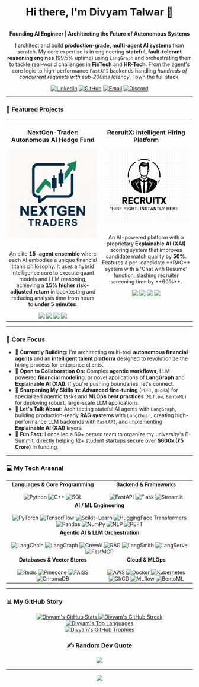 <!-- 
Hey Divyam! Here is the fully corrected version. I've cross-referenced every skill
from your resume to ensure nothing was missed. The tech stack is now a complete
and powerful reflection of your expertise. My apologies for the earlier omission!
-->

<div align="center">
  <h1 style="display: inline-block; font-weight: bold;">Hi there, I'm Divyam Talwar 👋</h1>
</div>

<div align="center">
  <p>
    <strong>Founding AI Engineer | Architecting the Future of Autonomous Systems</strong>
  </p>
  
  <p>
    I architect and build <strong>production-grade, multi-agent AI systems</strong> from scratch. My core expertise is in engineering <strong>stateful, fault-tolerant reasoning engines</strong> (99.5% uptime) using <code>LangGraph</code> and orchestrating them to tackle real-world challenges in <strong>FinTech</strong> and <strong>HR-Tech</strong>. From the agent's core logic to high-performance <code>FastAPI</code> backends handling <em>hundreds of concurrent requests with sub-200ms latency</em>, I own the full stack.
  </p>
</div>

<p align="center">
  <a href="https://linkedin.com/in/divyam-talwar" target="_blank"><img src="https://img.shields.io/badge/LinkedIn-0077B5?style=for-the-badge&logo=linkedin&logoColor=white" alt="LinkedIn"/></a>
  <a href="https://github.com/DivyamTalwar" target="_blank"><img src="https://img.shields.io/badge/GitHub-181717?style=for-the-badge&logo=github&logoColor=white" alt="GitHub"/></a>
  <a href="mailto:divyamtalwar.ai@gmail.com"><img src="https://img.shields.io/badge/Email-D14836?style=for-the-badge&logo=gmail&logoColor=white" alt="Email"/></a>
  <a href="https://discord.gg/theDream4756" target="_blank"><img src="https://img.shields.io/badge/Discord-7289DA?style=for-the-badge&logo=discord&logoColor=white" alt="Discord"/></a>
</p>

---

### 🚀 Featured Projects
<table>
  <tr>
    <td width="50%" valign="top">
      <h3 align="center">NextGen-Trader: Autonomous AI Hedge Fund</h3>
      <div align="center">
        <a href="https://github.com/DivyamTalwar/NextGen-Trader" target="_blank">
          <img src="https://github.com/DivyamTalwar/NextGen-Trader/blob/main/src/Image.png"/>
        </a>
        <p>
          <br>
          An elite <strong>15-agent ensemble</strong> where each AI embodies a unique financial titan’s philosophy. It uses a hybrid intelligence core to execute quant models and LLM reasoning, achieving a <strong>15% higher risk-adjusted return</strong> in backtesting and reducing analysis time from hours to <strong>under 5 minutes</strong>.
        </p>
        <div align="center">
          <img src="https://img.shields.io/badge/LangGraph-black?style=for-the-badge&logo=data:image/svg+xml;base64,"/>
          <img src="https://img.shields.io/badge/Python-3776AB?style=for-the-badge&logo=python&logoColor=white" />
          <img src="https://img.shields.io/badge/FastAPI-009688?style=for-the-badge&logo=fastapi&logoColor=white" />
          <img src="https://img.shields.io/badge/PyTorch-EE4C2C?style=for-the-badge&logo=pytorch&logoColor=white" />
        </div>
      </div>
    </td>
    <td width="50%" valign="top">
      <h3 align="center">RecruitX: Intelligent Hiring Platform</h3>
      <div align="center">
        <a href="https://github.com/DivyamTalwar/RecruitX" target="_blank">
          <img src="https://github.com/DivyamTalwar/RecruitX/blob/main/Images/Logo.png?raw=true" alt="RecruitX Banner"/>
        </a>
        <p>
          <br>
          An AI-powered platform with a proprietary <strong>Explainable AI (XAI)</strong> scoring system that improves candidate match quality by <strong>50%</strong>. Features a per-candidate **RAG** system with a 'Chat with Resume' function, slashing recruiter screening time by **60%**.
        </p>
        <div align="center">
          <img src="https://img.shields.io/badge/Python-3776AB?style=for-the-badge&logo=python&logoColor=white" />
          <img src="https://img.shields.io/badge/Streamlit-FF4B4B?style=for-the-badge&logo=streamlit&logoColor=white" />
          <img src="https://img.shields.io/badge/FAISS-blue?style=for-the-badge&logo=facebook&logoColor=white" />
          <img src="https://img.shields.io/badge/MongoDB-47A248?style=for-the-badge&logo=mongodb&logoColor=white" />
        </div>
      </div>
    </td>
  </tr>
</table>

---

### 🎯 Core Focus
*   🚀 **Currently Building:** I'm architecting multi-tool **autonomous financial agents** and an **intelligent talent platform** designed to revolutionize the hiring process for enterprise clients.
*   🤝 **Open to Collaboration On:** Complex **agentic workflows**, LLM-powered **financial modeling**, or novel applications of **LangGraph** and **Explainable AI (XAI)**. If you're pushing boundaries, let's connect.
*   🧠 **Sharpening My Skills In:** **Advanced fine-tuning** (`PEFT`, `QLoRa`) for specialized agentic tasks and **MLOps best practices** (`MLflow`, `BentoML`) for deploying robust, large-scale LLM applications.
*   💬 **Let's Talk About:** Architecting stateful AI agents with `LangGraph`, building production-ready **RAG systems** with `LangChain`, creating high-performance LLM backends with `FastAPI`, and implementing **Explainable AI (XAI)** layers.
*   🎉 **Fun Fact:** I once led a 60+ person team to organize my university's E-Summit, directly helping 12+ student startups secure over **$600k (₹5 Crore)** in funding.

---

### 💻 My Tech Arsenal

<table width="100%">
  <tr>
    <td valign="top" width="50%">
      <div align="center">
        <strong>Languages & Core Programming</strong><br><br>
        <img src="https://img.shields.io/badge/python-3670A0?style=for-the-badge&logo=python&logoColor=ffdd54" alt="Python"/>
        <img src="https://img.shields.io/badge/c++-%2300599C.svg?style=for-the-badge&logo=c%2B%2B&logoColor=white" alt="C++"/>
        <img src="https://img.shields.io/badge/SQL-025E8C.svg?style=for-the-badge&logo=microsoftsqlserver&logoColor=white" alt="SQL"/>
      </div>
    </td>
    <td valign="top" width="50%">
      <div align="center">
        <strong>Backend & Frameworks</strong><br><br>
        <img src="https://img.shields.io/badge/FastAPI-005571?style=for-the-badge&logo=fastapi" alt="FastAPI"/>
        <img src="https://img.shields.io/badge/Flask-%23000.svg?style=for-the-badge&logo=flask&logoColor=white" alt="Flask"/>
        <img src="https://img.shields.io/badge/Streamlit-%23FE4B4B.svg?style=for-the-badge&logo=streamlit&logoColor=white" alt="Streamlit"/>
      </div>
    </td>
  </tr>
  <tr>
    <td valign="top" colspan="2">
      <div align="center">
        <strong>AI / ML Engineering</strong><br><br>
        <img src="https://img.shields.io/badge/PyTorch-%23EE4C2C.svg?style=for-the-badge&logo=PyTorch&logoColor=white" alt="PyTorch"/>
        <img src="https://img.shields.io/badge/TensorFlow-%23FF6F00.svg?style=for-the-badge&logo=TensorFlow&logoColor=white" alt="TensorFlow"/>
        <img src="https://img.shields.io/badge/scikit--learn-%23F7931E.svg?style=for-the-badge&logo=scikit-learn&logoColor=white" alt="Scikit-Learn"/>
        <img src="https://img.shields.io/badge/HuggingFace%20Transformers-FFD21E?style=for-the-badge&logo=huggingface&logoColor=black" alt="HuggingFace Transformers"/>
        <img src="https://img.shields.io/badge/pandas-%23150458.svg?style=for-the-badge&logo=pandas&logoColor=white" alt="Pandas"/>
        <img src="https://img.shields.io/badge/numpy-%23013243.svg?style=for-the-badge&logo=numpy&logoColor=white" alt="NumPy"/>
        <img src="https://img.shields.io/badge/NLP-blue.svg?style=for-the-badge" alt="NLP"/>
        <img src="https://img.shields.io/badge/PEFT%20(LoRa/QLoRa)-orange.svg?style=for-the-badge" alt="PEFT"/>
      </div>
    </td>
  </tr>
  <tr>
    <td valign="top" colspan="2">
        <div align="center">
            <strong>Agentic AI & LLM Orchestration</strong><br><br>
            <img src="https://img.shields.io/badge/LangChain-FFFFFF?style=for-the-badge&logo=langchain&logoColor=black" alt="LangChain"/>
            <img src="https://img.shields.io/badge/LangGraph-black?style=for-the-badge" alt="LangGraph"/>
            <img src="https://img.shields.io/badge/CrewAI-blueviolet?style=for-the-badge" alt="CrewAI"/>
            <img src="https://img.shields.io/badge/RAG-blue?style=for-the-badge" alt="RAG"/>
            <img src="https://img.shields.io/badge/LangSmith-black?style=for-the-badge" alt="LangSmith"/>
            <img src="https://img.shields.io/badge/LangServe-1E90FF?style=for-the-badge" alt="LangServe"/>
            <img src="https://img.shields.io/badge/FastMCP-red?style=for-the-badge" alt="FastMCP"/>
        </div>
    </td>
  </tr>
  <tr>
    <td valign="top" width="50%">
      <div align="center">
        <strong>Databases & Vector Stores</strong><br><br>
        <img src="https://img.shields.io/badge/Redis-DC382D.svg?style=for-the-badge&logo=redis&logoColor=white" alt="Redis"/>
        <img src="https://img.shields.io/badge/Pinecone-0B5CD3.svg?style=for-the-badge&logo=pinecone&logoColor=white" alt="Pinecone"/>
        <img src="https://img.shields.io/badge/FAISS-4A90E2.svg?style=for-the-badge&logo=facebook&logoColor=white" alt="FAISS"/>
        <img src="https://img.shields.io/badge/ChromaDB-5A43C2.svg?style=for-the-badge" alt="ChromaDB"/>
      </div>
    </td>
    <td valign="top" width="50%">
      <div align="center">
        <strong>Cloud & MLOps</strong><br><br>
        <img src="https://img.shields.io/badge/AWS-%23FF9900.svg?style=for-the-badge&logo=amazon-aws&logoColor=white" alt="AWS"/>
        <img src="https://img.shields.io/badge/docker-%230db7ed.svg?style=for-the-badge&logo=docker&logoColor=white" alt="Docker"/>
        <img src="https://img.shields.io/badge/kubernetes-%23326ce5.svg?style=for-the-badge&logo=kubernetes&logoColor=white" alt="Kubernetes"/>
        <img src="https://img.shields.io/badge/CI/CD-2671E5.svg?style=for-the-badge&logo=githubactions&logoColor=white" alt="CI/CD"/>
        <img src="https://img.shields.io/badge/MLflow-0194E2.svg?style=for-the-badge&logo=mlflow&logoColor=white" alt="MLflow"/>
        <img src="https://img.shields.io/badge/BentoML-000000.svg?style=for-the-badge&logo=bentoml&logoColor=white" alt="BentoML"/>
      </div>
    </td>
  </tr>
</table>

---

### 📊 My GitHub Story
<p align="center">
  <a href="https://github.com/DivyamTalwar">
    <img src="https://github-readme-stats.vercel.app/api?username=DivyamTalwar&theme=merko&hide_border=false&include_all_commits=true&count_private=true&bg_color=00000000&border_color=00000000" alt="Divyam's GitHub Stats"/>
    <img src="https://nirzak-streak-stats.vercel.app/?user=DivyamTalwar&theme=merko&hide_border=false&background=00000000&border=00000000" alt="Divyam's GitHub Streak"/>
    <br/>
    <img src="https://github-readme-stats.vercel.app/api/top-langs/?username=DivyamTalwar&theme=merko&hide_border=false&include_all_commits=true&count_private=true&layout=compact&bg_color=00000000&border_color=00000000" alt="Divyam's Top Languages"/>
    <br/>
    <img src="https://github-profile-trophy.vercel.app/?username=DivyamTalwar&theme=dracula&no-frame=false&no-bg=true&margin-w=4" alt="Divyam's GitHub Trophies"/>
  </a>
</p>

<div align="center">

### ✍️ Random Dev Quote
![](https://quotes-github-readme.vercel.app/api?type=horizontal&theme=gruvbox)

</div>

---
<p align="center">
  <a href="https://visitcount.itsvg.in">
    <img src="https://visitcount.itsvg.in/api?id=DivyamTalwar&icon=0&color=0" />
  </a>
</p>
